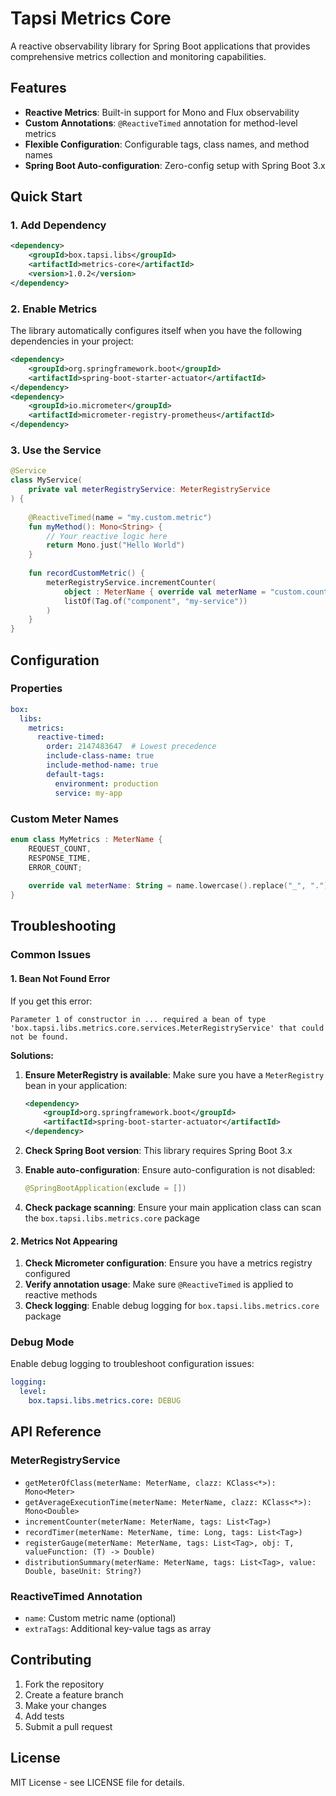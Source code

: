 # Tapsi Metrics Core

A reactive observability library for Spring Boot applications that provides comprehensive metrics collection and monitoring capabilities.

## Features

- **Reactive Metrics**: Built-in support for Mono and Flux observability
- **Custom Annotations**: `@ReactiveTimed` annotation for method-level metrics
- **Flexible Configuration**: Configurable tags, class names, and method names
- **Spring Boot Auto-configuration**: Zero-config setup with Spring Boot 3.x

## Quick Start

### 1. Add Dependency

```xml
<dependency>
    <groupId>box.tapsi.libs</groupId>
    <artifactId>metrics-core</artifactId>
    <version>1.0.2</version>
</dependency>
```

### 2. Enable Metrics

The library automatically configures itself when you have the following dependencies in your project:

```xml
<dependency>
    <groupId>org.springframework.boot</groupId>
    <artifactId>spring-boot-starter-actuator</artifactId>
</dependency>
<dependency>
    <groupId>io.micrometer</groupId>
    <artifactId>micrometer-registry-prometheus</artifactId>
</dependency>
```

### 3. Use the Service

```kotlin
@Service
class MyService(
    private val meterRegistryService: MeterRegistryService
) {
    
    @ReactiveTimed(name = "my.custom.metric")
    fun myMethod(): Mono<String> {
        // Your reactive logic here
        return Mono.just("Hello World")
    }
    
    fun recordCustomMetric() {
        meterRegistryService.incrementCounter(
            object : MeterName { override val meterName = "custom.counter" },
            listOf(Tag.of("component", "my-service"))
        )
    }
}
```

## Configuration

### Properties

```yaml
box:
  libs:
    metrics:
      reactive-timed:
        order: 2147483647  # Lowest precedence
        include-class-name: true
        include-method-name: true
        default-tags:
          environment: production
          service: my-app
```

### Custom Meter Names

```kotlin
enum class MyMetrics : MeterName {
    REQUEST_COUNT,
    RESPONSE_TIME,
    ERROR_COUNT;
    
    override val meterName: String = name.lowercase().replace("_", ".")
}
```

## Troubleshooting

### Common Issues

#### 1. Bean Not Found Error

If you get this error:
```
Parameter 1 of constructor in ... required a bean of type 'box.tapsi.libs.metrics.core.services.MeterRegistryService' that could not be found.
```

**Solutions:**

1. **Ensure MeterRegistry is available**: Make sure you have a `MeterRegistry` bean in your application:
   ```xml
   <dependency>
       <groupId>org.springframework.boot</groupId>
       <artifactId>spring-boot-starter-actuator</artifactId>
   </dependency>
   ```

2. **Check Spring Boot version**: This library requires Spring Boot 3.x

3. **Enable auto-configuration**: Ensure auto-configuration is not disabled:
   ```kotlin
   @SpringBootApplication(exclude = [])
   ```

4. **Check package scanning**: Ensure your main application class can scan the `box.tapsi.libs.metrics.core` package

#### 2. Metrics Not Appearing

1. **Check Micrometer configuration**: Ensure you have a metrics registry configured
2. **Verify annotation usage**: Make sure `@ReactiveTimed` is applied to reactive methods
3. **Check logging**: Enable debug logging for `box.tapsi.libs.metrics.core` package

### Debug Mode

Enable debug logging to troubleshoot configuration issues:

```yaml
logging:
  level:
    box.tapsi.libs.metrics.core: DEBUG
```

## API Reference

### MeterRegistryService

- `getMeterOfClass(meterName: MeterName, clazz: KClass<*>): Mono<Meter>`
- `getAverageExecutionTime(meterName: MeterName, clazz: KClass<*>): Mono<Double>`
- `incrementCounter(meterName: MeterName, tags: List<Tag>)`
- `recordTimer(meterName: MeterName, time: Long, tags: List<Tag>)`
- `registerGauge(meterName: MeterName, tags: List<Tag>, obj: T, valueFunction: (T) -> Double)`
- `distributionSummary(meterName: MeterName, tags: List<Tag>, value: Double, baseUnit: String?)`

### ReactiveTimed Annotation

- `name`: Custom metric name (optional)
- `extraTags`: Additional key-value tags as array

## Contributing

1. Fork the repository
2. Create a feature branch
3. Make your changes
4. Add tests
5. Submit a pull request

## License

MIT License - see LICENSE file for details.
